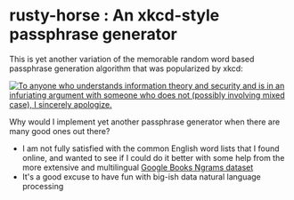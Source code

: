 # rusty-horse : An xkcd-style passphrase generator

This is yet another variation of the memorable random word based passphrase
generation algorithm that was popularized by xkcd:

[ ![](https://imgs.xkcd.com/comics/password_strength.png "To anyone who
understands information theory and security and is in an infuriating argument
with someone who does not (possibly involving mixed case), I sincerely
apologize.") ](https://xkcd.com/936/)

Why would I implement yet another passphrase generator when there are many good
ones out there?

- I am not fully satisfied with the common English word lists that I found
  online, and wanted to see if I could do it better with some help from the more
  extensive and multilingual [Google Books Ngrams
  dataset](http://storage.googleapis.com/books/ngrams/books/datasetsv3.html)
- It's a good excuse to have fun with big-ish data natural language processing
